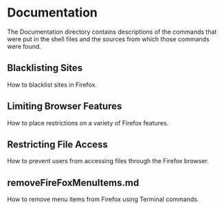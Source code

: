 # Documentation

The Documentation directory contains descriptions of the commands that were put in the
shell files and the sources from which those commands were found.

## Blacklisting Sites
How to blacklist sites in Firefox.

## Limiting Browser Features
How to place restrictions on a variety of Firefox features.

## Restricting File Access
How to prevent users from accessing files through the Firefox browser.

## removeFireFoxMenuItems.md
How to remove menu items from Firefox using Terminal commands.
